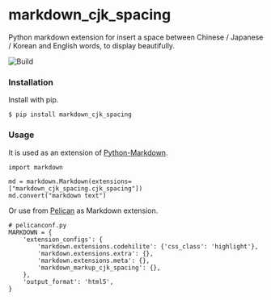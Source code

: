 # markdown_cjk_spacing

Python markdown extension for insert a space between Chinese / Japanese /
Korean and English words, to display beautifully.

![Build](https://travis-ci.org/EloiseSeverin/markdown_cjk_spacing.svg?branch=master)

### Installation

Install with pip.

```
$ pip install markdown_cjk_spacing
```

### Usage

It is used as an extension of [Python-Markdown][].

```.python
import markdown

md = markdown.Markdown(extensions=["markdown_cjk_spacing.cjk_spacing"])
md.convert("markdown text")
```

Or use from [Pelican][] as Markdown extension.

```.python
# pelicanconf.py
MARKDOWN = {
    'extension_configs': {
        'markdown.extensions.codehilite': {'css_class': 'highlight'},
        'markdown.extensions.extra': {},
        'markdown.extensions.meta': {},
        'markdown_markup_cjk_spacing': {},
    },
    'output_format': 'html5',
}
```

[Python-Markdown]: https://github.com/Python-Markdown/markdown "Python-Markdown"
[Pelican]: https://blog.getpelican.com/ "Pelican Static Site Generator"
